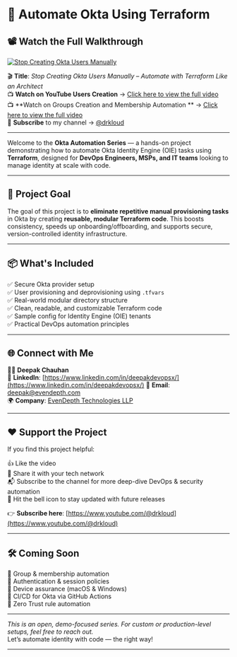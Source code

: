 # 🚀 Automate Okta Using Terraform

## 📽️ Watch the Full Walkthrough

[![Stop Creating Okta Users Manually](https://i.ytimg.com/vi/C-X1bmBzJFY/hqdefault.jpg?sqp=-oaymwEmCKgBEF5IWvKriqkDGQgBFQAAiEIYAdgBAeIBCggYEAIYBjgBQAE=&rs=AOn4CLDSWuvEr9Y8_peAbHc7FXlJDmh3RA)](https://www.youtube.com/embed/C-X1bmBzJFY?list=PLLioQlsd6xswPYJP8FHFAlyQ71RTph12Y)

🎬 **Title**: _Stop Creating Okta Users Manually – Automate with Terraform Like an Architect_  
📺 **Watch on YouTube Users Creation** → [Click here to view the full video](https://youtu.be/C-X1bmBzJFY?si=yKJdaxH5kAgQdOsf)  
📺 **Watch on Groups Creation and Membership Automation ** → [Click here to view the full video](https://youtu.be/XOT8QTJVSjY?si=bHcYyJbicNdVI0I)  
🔗 **Subscribe** to my channel → [@drkloud](https://www.youtube.com/@drkloud)

---

Welcome to the **Okta Automation Series** — a hands-on project demonstrating how to automate Okta Identity Engine (OIE) tasks using **Terraform**, designed for **DevOps Engineers, MSPs, and IT teams** looking to manage identity at scale with code.

---

## 🎯 Project Goal

The goal of this project is to **eliminate repetitive manual provisioning tasks** in Okta by creating **reusable, modular Terraform code**. This boosts consistency, speeds up onboarding/offboarding, and supports secure, version-controlled identity infrastructure.

---

## 📦 What's Included

✅ Secure Okta provider setup  
✅ User provisioning and deprovisioning using `.tfvars`  
✅ Real-world modular directory structure  
✅ Clean, readable, and customizable Terraform code  
✅ Sample config for Identity Engine (OIE) tenants  
✅ Practical DevOps automation principles

---

## 🌐 Connect with Me

👨‍💻 **Deepak Chauhan**  
🔗 **LinkedIn**: [https://www.linkedin.com/in/deepakdevopsx/](https://www.linkedin.com/in/deepakdevopsx/)
📧 **Email**: [deepak@evendepth.com](mailto:deepak@evendepth.com)  
🌍 **Company**: [EvenDepth Technologies LLP](https://evendepth.com)

---

## ❤️ Support the Project

If you find this project helpful:

👍 Like the video  
📢 Share it with your tech network  
📬 Subscribe to the channel for more deep-dive DevOps & security automation  
🔔 Hit the bell icon to stay updated with future releases  

👉 **Subscribe here**: [https://www.youtube.com/@drkloud](https://www.youtube.com/@drkloud)

---

## 🛠️ Coming Soon

📌 Group & membership automation  
📌 Authentication & session policies  
📌 Device assurance (macOS & Windows)  
📌 CI/CD for Okta via GitHub Actions  
📌 Zero Trust rule automation

---

_This is an open, demo-focused series. For custom or production-level setups, feel free to reach out._  
Let’s automate identity with code — the right way!

---
